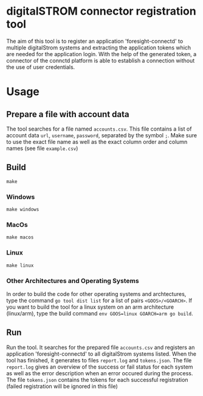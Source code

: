 # digitalSTROM connector registration tool

The aim of this tool is to register an application 'foresight-connectd' to multiple digitalStrom systems and extracting the application tokens which are needed for the application login. With the help of the generated token, a connector of the connctd platform is able to establish a connection without the use of user credentials. 

# Usage
## Prepare a file with account data
The tool searches for a file named ```accounts.csv```. This file contains a list of account data ```url```, ```username```, ```password```, separated by the symbol ```;```.
Make sure to use the exact file name as well as the exact column order and column names (see file ```example.csv```)

## Build

    make

### Windows

    make windows

### MacOs

    make macos

### Linux

    make linux

### Other Architectures and Operating Systems

In order to build the code for other operating systems and archtectures, type the command ```go tool dist list``` for a list of pairs ```<GOOS>/<GOARCH>```. If you want to build the tool for a linux system on an arm architecture (linux/arm), type the build command ```env GOOS=linux GOARCH=arm go build```.  

## Run

Run the tool. It searches for the prepared file ```accounts.csv``` and registers an application 'foresight-connectd' to all digitalStrom systems listed. When the tool has finished, it generates to files ```report.log``` and ```tokens.json```. The file ```report.log``` gives an overview of the success or fail status for each system as well as the error description when an error occured during the process. The file ```tokens.json``` contains the tokens for each successful registration (failed registration will be ignored in this file)


